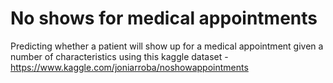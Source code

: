 # No shows for medical appointments

Predicting whether a patient will show up for a medical appointment given a number of characteristics using this kaggle dataset - https://www.kaggle.com/joniarroba/noshowappointments
